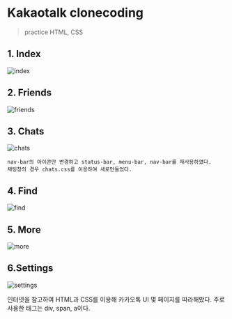 # Kakaotalk clonecoding

> practice HTML, CSS

## 1. Index

![index](https://user-images.githubusercontent.com/74194550/122682664-d4c96480-d235-11eb-9a4b-54590908b629.png)

## 2. Friends

![friends](https://user-images.githubusercontent.com/74194550/122682674-e4e14400-d235-11eb-9d52-29cfd943d636.png)


## 3. Chats 

![chats](https://user-images.githubusercontent.com/74194550/122719026-9c16a300-d2a8-11eb-83ba-2e0303765833.png)

``` 
nav-bar의 아이콘만 변경하고 status-bar, menu-bar, nav-bar를 재사용하였다.
채팅창의 경우 chats.css를 이용하여 새로만들었다.
```


## 4. Find

![find](https://user-images.githubusercontent.com/74194550/122799985-5e903500-d2fd-11eb-9628-916aeb523658.png)


## 5. More

![more](https://user-images.githubusercontent.com/74194550/123030871-65fb2f80-d41e-11eb-919f-2fbd1aba9d65.png)


## 6.Settings

![settings](https://user-images.githubusercontent.com/74194550/123440805-22ffae80-d60e-11eb-9dc9-a5259809625f.png)










인터넷을 참고하여 HTML과 CSS를 이용해 카카오톡 UI 몇 페이지를 따라해봤다.
주로 사용한 태그는 div, span, a이다.



